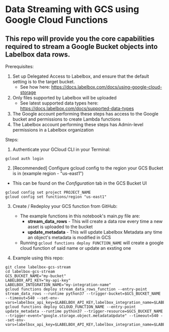 # Data Streaming with GCS using Google Cloud Functions

## This repo will provide you the core capabilities required to stream a Google Bucket objects into Labelbox data rows.

Prerequisites:
1. Set up Delegated Access to Labelbox, and ensure that the default setting is to the target bucket.
    * See how here: https://docs.labelbox.com/docs/using-google-cloud-storage 
2. Only files supported by Labelbox will be uploaded
    * See latest supported data types here: https://docs.labelbox.com/docs/supported-data-types
3. The Google account performing these steps has access to the Google bucket and permissions to create Lambda functions
4. The Labelbox account performing these steps has Admin-level permissions in a Labelbox organization

Steps:
1. Authenticate your GCloud CLI in your Terminal:
```
gcloud auth login
```
2. [Recommended] Configure gcloud config to the region your GCS Bucket is in (example region - "us-east1")
* This can be found on the *Configuration* tab in the GCS Bucket UI
```
gcloud config set project PROJECT_NAME
gcloud config set functions/region "us-east1"
```
3. Create / Redeploy your GCS function from GitHub:
    * The  example functions in this notebook's main.py file are:
        * **stream_data_rows** - This will create a data row every time a new asset is uploaded to the bucket
        * **update_metadata** - This will update Labelbox Metadata any time an object's metadata is modified in GCS
    * Running ```gcloud functions deploy FUNCTION_NAME``` will create a google cloud function of said name or update an exsting one

4. Example using this repo:

```
git clone labelbox-gcs-stream
cd labelbox-gcs-stream
GCS_BUCKET_NAME="my-bucket"
LABELBOX_API_KEY="my-api-key"
LABELBOX_INTEGRATION_NAME="my-integration-name"
gcloud functions deploy stream_data_rows_function --entry-point stream_data_rows --runtime python37 --trigger-bucket=$GCS_BUCKET_NAME --timeout=540 --set-env-vars=labelbox_api_key=$LABELBOX_API_KEY,labelbox_integration_name=$LABELBOX_INTEGRATION_NAME
gcloud functions deploy GCLOUD_FUNCTION_NAME --entry-point update_metadata --runtime python37 --trigger-resource=$GCS_BUCKET_NAME --trigger-event="google.storage.object.metadataUpdate" --timeout=540 --set-env-vars=labelbox_api_key=$LABELBOX_API_KEY,labelbox_integration_name=$LABELBOX_INTEGRATION_NAME
```
